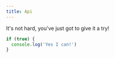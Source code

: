```yaml
---
title: Api
---
```


It's not hard, you've just got to give it a try!

```javascript
if (true) {
  console.log('Yes I can!')
}
```
